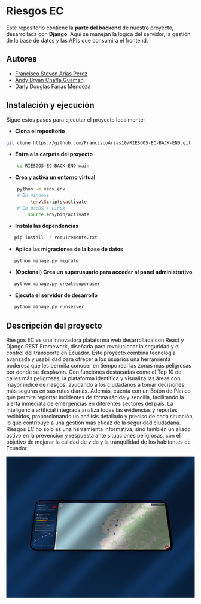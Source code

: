 # Riesgos EC
Este repositorio contiene la **parte del backend** de nuestro proyecto, desarrollada con **Django**. Aquí se manejan la lógica del servidor, la gestión de la base de datos y las APIs que consumirá el frontend.
## Autores
- [Francisco Steven Arias Perez](https://github.com/FranciscoArias10)
- [Andy Bryan Chafla Guaman](https://github.com/Andy-1402)
- [Darly Douglas Farias Mendoza](https://github.com/Darly23)


##  Instalación y ejecución

Sigue estos pasos para ejecutar el proyecto localmente:

-  **Clona el repositorio**

```bash
git clone https://github.com/FranciscoArias10/RIESGOS-EC-BACK-END.git
```

- **Entra a la carpeta del proyecto**
```bash
    cd RIESGOS-EC-BACK-END-main
```

- **Crea y activa un entorno virtual**
```bash
    python -m venv env
    # En Windows
        .\env\Scripts\activate
    # En macOS / Linux
        source env/bin/activate
```
- **Instala las dependencias**
```bash
   pip install -r requirements.txt
```
- **Aplica las migraciones de la base de datos**
```bash
   python manage.py migrate
```
- **(Opcional) Crea un superusuario para acceder al panel administrativo**
```bash
   python manage.py createsuperuser
```
- **Ejecuta el servidor de desarrollo**
```bash
   python manage.py runserver
```

## Descripción del proyecto 
Riesgos EC es una innovadora plataforma web desarrollada con React y Django REST Framework, diseñada para revolucionar la seguridad y el control del transporte en Ecuador. Este proyecto combina tecnología avanzada y usabilidad para ofrecer a los usuarios una herramienta poderosa que les permita conocer en tiempo real las zonas más peligrosas por donde se desplazan. Con funciones destacadas como el Top 10 de calles más peligrosas, la plataforma identifica y visualiza las áreas con mayor índice de riesgos, ayudando a los ciudadanos a tomar decisiones más seguras en sus rutas diarias. Además, cuenta con un Botón de Pánico que permite reportar incidentes de forma rápida y sencilla, facilitando la alerta inmediata de emergencias en diferentes sectores del país. La inteligencia artificial integrada analiza todas las evidencias y reportes recibidos, proporcionando un análisis detallado y preciso de cada situación, lo que contribuye a una gestión más eficaz de la seguridad ciudadana. Riesgos EC no solo es una herramienta informativa, sino también un aliado activo en la prevención y respuesta ante situaciones peligrosas, con el objetivo de mejorar la calidad de vida y la tranquilidad de los habitantes de Ecuador.




![Vista previa](public/742shots_so.png)
